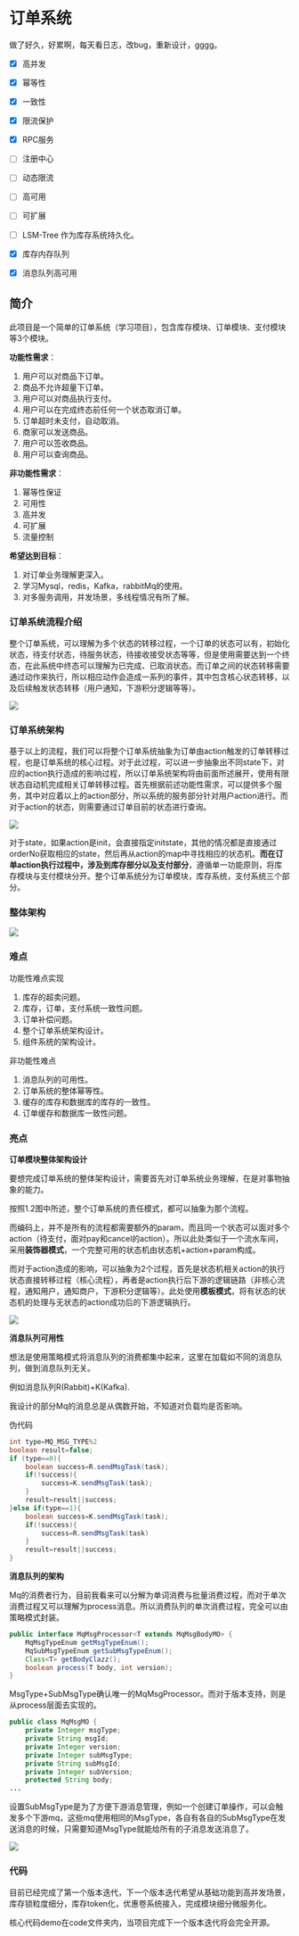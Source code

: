 # 订单系统

做了好久，好累啊，每天看日志，改bug，重新设计，gggg。

- [x] 高并发
- [x] 幂等性
- [x] 一致性
- [x] 限流保护
- [x] RPC服务
- [ ] 注册中心
- [ ] 动态限流
- [ ] 高可用
- [ ] 可扩展
- [ ] LSM-Tree 作为库存系统持久化。
- [x] 库存内存队列
- [x] 消息队列高可用



## 简介

此项目是一个简单的订单系统（学习项目），包含库存模块、订单模块、支付模块等3个模块。

**功能性需求**：

1. 用户可以对商品下订单。
2. 商品不允许超量下订单。
3. 用户可以对商品执行支付。
4. 用户可以在完成终态前任何一个状态取消订单。
5. 订单超时未支付，自动取消。
6. 商家可以发送商品。
7. 用户可以签收商品。
8. 用户可以查询商品。

**非功能性需求**：

1. 幂等性保证
2. 可用性
3. 高并发
4. 可扩展
5. 流量控制

**希望达到目标**：

1. 对订单业务理解更深入。
2. 学习Mysql，redis，Kafka，rabbitMq的使用。
3. 对多服务调用，并发场景，多线程情况有所了解。



### 订单系统流程介绍

整个订单系统，可以理解为多个状态的转移过程，一个订单的状态可以有，初始化状态，待支付状态，待服务状态，待接收接受状态等等，但是使用需要达到一个终态，在此系统中终态可以理解为已完成、已取消状态。而订单之间的状态转移需要通过动作来执行，所以相应动作会造成一系列的事件，其中包含核心状态转移，以及后续触发状态转移（用户通知，下游积分逻辑等等）。

![](./img/fsm.png)



### 订单系统架构

基于以上的流程，我们可以将整个订单系统抽象为订单由action触发的订单转移过程，也是订单系统的核心过程。对于此过程，可以进一步抽象出不同state下，对应的action执行造成的影响过程，所以订单系统架构将由前面所述展开，使用有限状态自动机完成相关订单转移过程。首先根据前述功能性需求，可以提供多个服务，其中对应着以上的action部分，所以系统的服务部分针对用户action进行。而对于action的状态，则需要通过订单目前的状态进行查询。

![](./img/action2.png)

对于state，如果action是init，会直接指定initstate，其他的情况都是直接通过orderNo获取相应的state，然后再从action的map中寻找相应的状态机。**而在订单action执行过程中，涉及到库存部分以及支付部分**，遵循单一功能原则，将库存模块与支付模块分开。整个订单系统分为订单模块，库存系统，支付系统三个部分。

### 整体架构

![](./img/zk.svg)

### 难点

功能性难点实现

1. 库存的超卖问题。
1. 库存，订单，支付系统一致性问题。
1. 订单补偿问题。
1. 整个订单系统架构设计。
1. 组件系统的架构设计。

非功能性难点

1. 消息队列的可用性。
2. 订单系统的整体幂等性。
3. 缓存的库存和数据库的库存的一致性。
4. 订单缓存和数据库一致性问题。

### 亮点

**订单模块整体架构设计**

要想完成订单系统的整体架构设计，需要首先对订单系统业务理解，在是对事物抽象的能力。

按照1.2图中所述，整个订单系统的责任模式，都可以抽象为那个流程。

而编码上，并不是所有的流程都需要额外的param，而且同一个状态可以面对多个action（待支付，面对pay和cancel的action）。所以此处类似于一个流水车间，采用**装饰器模式**，一个完整可用的状态机由状态机+action+param构成。

而对于action造成的影响，可以抽象为2个过程，首先是状态机相关action的执行状态直接转移过程（核心流程），再者是action执行后下游的逻辑链路（非核心流程，通知用户，通知商户，下游积分逻辑等）。此处使用**模板模式**，将有状态的状态机的处理与无状态的action成功后的下游逻辑执行。

![](./img/order.png)

**消息队列可用性**

想法是使用策略模式将消息队列的消费都集中起来，这里在加载如不同的消息队列，做到消息队列无关。

例如消息队列R(Rabbit)+K(Kafka).

我设计的部分Mq的消息总是从偶数开始，不知道对负载均是否影响。

伪代码

```java
int type=MQ_MSG_TYPE%2
boolean result=false;
if (type==0){
	boolean success=R.sendMsgTask(task);
	if(!success){
		success=K.sendMsgTask(task);
	}
	result=result||success;
}else if(type==1){
	boolean success=K.sendMsgTask(task);
	if(!success){
		success=R.sendMsgTask(task)
	}
	result=result||success;
}
```



**消息队列的架构**

Mq的消费者行为，目前我看来可以分解为单词消费与批量消费过程，而对于单次消费过程又可以理解为process消息。所以消费队列的单次消费过程，完全可以由策略模式封装。

```java
public interface MqMsgProcessor<T extends MqMsgBodyMO> {
    MqMsgTypeEnum getMsgTypeEnum();
    MqSubMsgTypeEnum getSubMsgTypeEnum();
    Class<T> getBodyClazz();
    boolean process(T body, int version);
}
```


MsgType+SubMsgType确认唯一的MqMsgProcessor。而对于版本支持，则是从process层面去实现的。

```java
public class MqMsgMO {
    private Integer msgType;
    private String msgId;
    private Integer version;
    private Integer subMsgType;
    private String subMsgId;
    private Integer subVersion;
    protected String body;
...
```

设置SubMsgType是为了方便下游消息管理，例如一个创建订单操作，可以会触发多个下游mq，这些mq使用相同的MsgType，各自有各自的SubMsgType在发送消息的时候，只需要知道MsgType就能给所有的子消息发送消息了。

![](./img/MqUml.png)

### 代码

目前已经完成了第一个版本迭代，下一个版本迭代希望从基础功能到高并发场景，库存锁粒度细分，库存token化，优惠卷系统接入，完成模块细分微服务化。

核心代码demo在code文件夹内，当项目完成下一个版本迭代将会完全开源。
